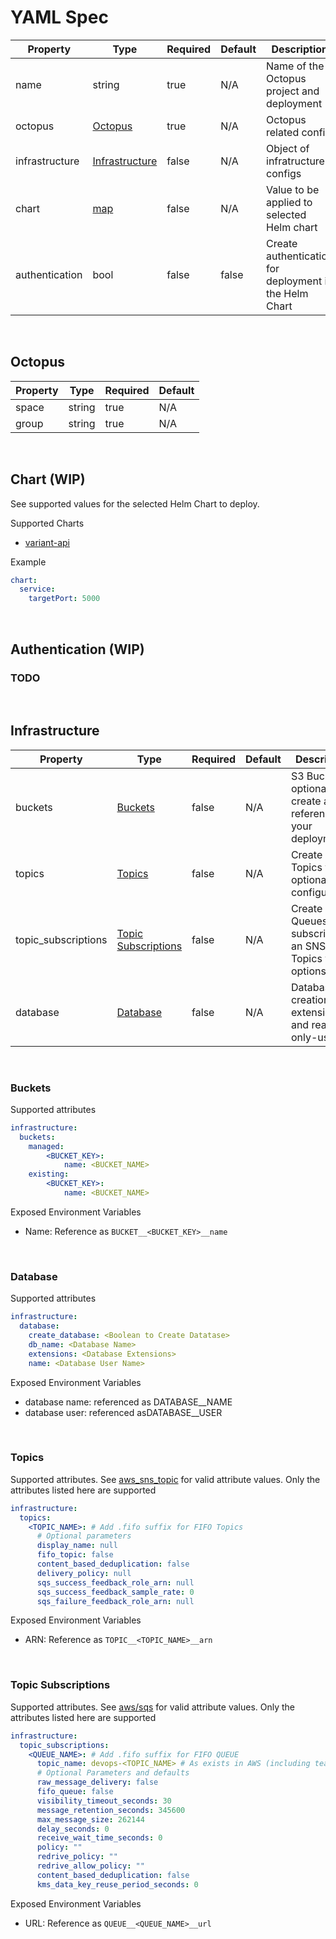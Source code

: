 # YAML Spec

| Property | Type | Required | Default | Description |
| --- | --- | --- | --- | --- |
| name | string | true | N/A | Name of the Octopus project and deployment |
| octopus | [Octopus](#octopus) | true | N/A | Octopus related config |
| infrastructure | [Infrastructure](#infrastructure) | false | N/A | Object of infratructure configs |
| chart | [map](#chart) | false | N/A | Value to be applied to selected Helm chart |
| authentication | bool | false | false | Create authentication for deployment in the Helm Chart |
 <br>

## Octopus

| Property | Type | Required | Default |
| --- | --- | --- | --- |
| space | string | true | N/A |
| group | string | true | N/A | 
 <br>

## Chart (WIP)
See supported values for the selected Helm Chart to deploy.

Supported Charts
- [variant-api](https://github.com/variant-inc/lazy-helm-charts/tree/master/charts/variant-api)

Example
```yaml
chart:
  service:
    targetPort: 5000
```
<br>

## Authentication (WIP)

### TODO

<br>

## Infrastructure

| Property | Type | Required | Default | Description |
| --- | --- | --- | --- | --- |
| buckets | [Buckets](#buckets) | false | N/A | S3 Buckets to optionally create and reference in your deployment
| topics | [Topics](#topics) | false | N/A | Create SNS Topics with optional configuration. |
| topic_subscriptions | [Topic Subscriptions](#topic-subscriptions) | false | N/A | Create SQS Queues and subscribe to an SNS Topics with options |
| database | [Database](#database) | false | N/A | Database creation with extensions and read-only-user |
<br>

### Buckets

Supported attributes

```yaml
infrastructure:
  buckets:
    managed:
        <BUCKET_KEY>:
            name: <BUCKET_NAME>
    existing:
        <BUCKET_KEY>:
            name: <BUCKET_NAME>
```

Exposed Environment Variables
- Name: Reference as `BUCKET__<BUCKET_KEY>__name`

<br>

### Database

Supported attributes

```yaml
infrastructure:
  database:
    create_database: <Boolean to Create Datatase>
    db_name: <Database Name>
    extensions: <Database Extensions>
    name: <Database User Name>
```

Exposed Environment Variables
- database name: referenced as DATABASE__NAME 
- database user: referenced asDATABASE__USER 

<br>

### Topics

Supported attributes. See [aws_sns_topic](https://registry.terraform.io/modules/terraform-aws-modules/sns/aws/latest?tab=inputs) for valid attribute values. Only the attributes listed here are supported

```yaml
infrastructure:
  topics:
    <TOPIC_NAME>: # Add .fifo suffix for FIFO Topics
      # Optional parameters
      display_name: null
      fifo_topic: false
      content_based_deduplication: false
      delivery_policy: null
      sqs_success_feedback_role_arn: null
      sqs_success_feedback_sample_rate: 0
      sqs_failure_feedback_role_arn: null
```


Exposed Environment Variables
- ARN: Reference as `TOPIC__<TOPIC_NAME>__arn`

<br>

### Topic Subscriptions

Supported attributes. See [aws/sqs](https://registry.terraform.io/modules/terraform-aws-modules/sqs/aws/latest?tab=inputs) for valid attribute values. Only the attributes listed here are supported

```yaml
infrastructure:
  topic_subscriptions:
    <QUEUE_NAME>: # Add .fifo suffix for FIFO QUEUE
      topic_name: devops-<TOPIC_NAME> # As exists in AWS (including team prefix)
      # Optional Parameters and defaults
      raw_message_delivery: false
      fifo_queue: false
      visibility_timeout_seconds: 30
      message_retention_seconds: 345600
      max_message_size: 262144
      delay_seconds: 0
      receive_wait_time_seconds: 0
      policy: ""
      redrive_policy: ""
      redrive_allow_policy: ""
      content_based_deduplication: false
      kms_data_key_reuse_period_seconds: 0
```

Exposed Environment Variables
- URL: Reference as `QUEUE__<QUEUE_NAME>__url`
